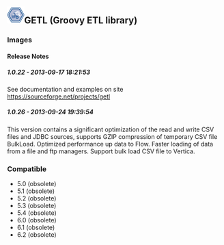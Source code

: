 ## <img src='./logo.jpg' width='40' height='40'>GETL (Groovy ETL library)

### Images




#### Release Notes

##### 1.0.22 - 2013-09-17 18:21:53
See documentation and examples on site https://sourceforge.net/projects/getl
##### 1.0.26 - 2013-09-24 19:39:54
This version contains a significant optimization of the read and write CSV files and JDBC sources, supports GZIP compression of temporary CSV file BulkLoad. Optimized performance up data to Flow. Faster loading of data from a file and ftp managers. Support bulk load CSV file to Vertica.
### Compatible
 -  5.0 (obsolete)
 -   5.1 (obsolete)
 -   5.2 (obsolete)
 -   5.3 (obsolete)
 -   5.4 (obsolete)
 -   6.0 (obsolete)
 -   6.1 (obsolete)
 -   6.2 (obsolete)
